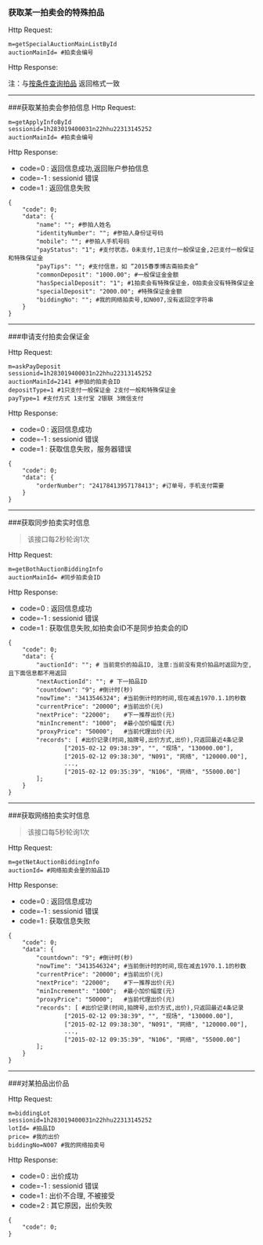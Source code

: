 ### <a name="1">获取某一拍卖会的特殊拍品</a>
Http Request: 

```
m=getSpecialAuctionMainListById
auctionMainId= #拍卖会编号
```
Http Response:

注：与[按条件查询拍品](../首页/拍品信息相关接口.md) 返回格式一致

---
###<a name="2">获取某拍卖会参拍信息</a>
Http Request: 

```
m=getApplyInfoById
sessionid=1h283019400031n22hhu22313145252
auctionMainId= #拍卖会编号
```
Http Response:

- code=0  : 返回信息成功,返回账户参拍信息
- code=-1 : sessionid 错误
- code=1  : 返回信息失败

``` 
{ 
    "code": 0;
    "data": {
    	"name": ""; #参拍人姓名
    	"identityNumber": ""; #参拍人身份证号码
    	"mobile": ""; #参拍人手机号码
    	"payStatus": "1"; #支付状态，0未支付,1已支付一般保证金,2已支付一般保证和特殊保证金
    	"payTips": ""; #支付信息，如 “2015春季博古斋拍卖会”
    	"commonDeposit": "1000.00"; #一般保证金金额
    	"hasSpecialDeposit": "1"; #1拍卖会有特殊保证金，0拍卖会没有特殊保证金
    	"specialDeposit": "2000.00"; #特殊保证金金额
    	"biddingNo": ""; #我的网络拍卖号,如N007,没有返回空字符串
	}
}
```
---
###<a name="3">申请支付拍卖会保证金</a>

Http Request: 

```
m=askPayDeposit
sessionid=1h283019400031n22hhu22313145252
auctionMainId=2141 #参拍的拍卖会ID
depositType=1 #1只支付一般保证金 2支付一般和特殊保证金
payType=1 #支付方式 1支付宝 2银联 3微信支付
```
Http Response:

- code=0 : 返回信息成功
- code=-1 : sessionid 错误
- code=1 : 获取信息失败，服务器错误

``` 
{ 
    "code": 0;
    "data": {
    	"orderNumber": "24178413957178413"; #订单号，手机支付需要	
	}
}
```
---
###<a name="4">获取同步拍卖实时信息</a>

> 该接口每2秒轮询1次

Http Request: 

```
m=getBothAuctionBiddingInfo
auctionMainId= #同步拍卖会ID
```
Http Response:

- code=0 : 返回信息成功
- code=-1 : sessionid 错误
- code=1 : 获取信息失败,如拍卖会ID不是同步拍卖会的ID

``` 
{ 
    "code": 0;
    "data": {
    	"auctionId": ""; # 当前竞价的拍品ID, 注意:当前没有竞价拍品时返回为空,且下面信息都不用返回
    	"nextAuctionId": ""; # 下一拍品ID
		"countdown": "9"; #倒计时(秒)
		"nowTime": "3413546324"; #当前倒计时的时间,现在减去1970.1.1的秒数
		"currentPrice": "20000"; #当前出价(元)
		"nextPrice": "22000";    #下一推荐出价(元)
		"minIncrement": "1000";  #最小加价幅度(元)
		"proxyPrice": "50000";   #当前代理出价(元)
    	"records": [ #出价记录(时间,拍牌号,出价方式,出价),只返回最近4条记录
                ["2015-02-12 09:38:39", "", "现场", "130000.00"],
                ["2015-02-12 09:38:30", "N091", "网络", "120000.00"],
                ...,
                ["2015-02-12 09:35:39", "N106", "网络", "55000.00"]
        ];
	}
}
```  

---
###<a name="5">获取网络拍卖实时信息</a>

> 该接口每5秒轮询1次

Http Request: 

```
m=getNetAuctionBiddingInfo
auctionId= #网络拍卖会里的拍品ID
```
Http Response:

- code=0 : 返回信息成功
- code=-1 : sessionid 错误
- code=1 : 获取信息失败

``` 
{ 
    "code": 0;
    "data": {
		"countdown": "9"; #倒计时(秒)
		"nowTime": "3413546324"; #当前倒计时的时间,现在减去1970.1.1的秒数
		"currentPrice": "20000"; #当前出价(元)
		"nextPrice": "22000";    #下一推荐出价(元)
		"minIncrement": "1000";  #最小加价幅度(元)
		"proxyPrice": "50000";   #当前代理出价(元)
    	"records": [ #出价记录(时间,拍牌号,出价方式,出价),只返回最近4条记录
                ["2015-02-12 09:38:39", "", "现场", "130000.00"],
                ["2015-02-12 09:38:30", "N091", "网络", "120000.00"],
                ...,
                ["2015-02-12 09:35:39", "N106", "网络", "55000.00"]
        ];
	}
}
```  

---
###<a name="6">对某拍品出价品</a>

Http Request: 

```
m=biddingLot
sessionid=1h283019400031n22hhu22313145252
lotId= #拍品ID
price= #我的出价
biddingNo=N007 #我的网络拍卖号
```
Http Response:

- code=0 : 出价成功
- code=-1 : sessionid 错误
- code=1 : 出价不合理, 不被接受
- code=2 : 其它原因，出价失败

``` 
{ 
    "code": 0;
}
```  
